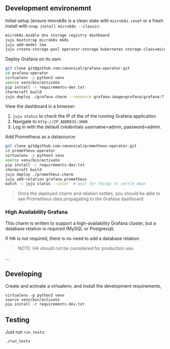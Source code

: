 ## Development environemnt

Initial setup (ensure microk8s is a clean slate with `microk8s.reset` or a fresh install with `snap install microk8s --classic`:
```bash
microk8s.enable dns storage registry dashboard
juju bootstrap microk8s mk8s
juju add-model lma
juju create-storage-pool operator-storage kubernetes storage-class=microk8s-hostpath
```

Deploy Grafana on its own:
```bash
git clone git@github.com:canonical/grafana-operator.git
cd grafana-operator
virtualenv -p python3 venv
source venv/bin/activate
pip install -r requirements-dev.txt
charmcraft build
juju deploy ./grafana.charm --resource grafana-image=grafana/grafana:7.2.1
```

View the dashboard in a browser:
1. `juju status` to check the IP of the of the running Grafana application
2. Navigate to `http://IP_ADDRESS:3000`
3. Log in with the default credentials username=admin, password=admin.

Add Prometheus as a datasource:
```bash
git clone git@github.com:canonical/prometheus-operator.git
cd prometheus-operator
virtualenv -p python3 venv
source venv/bin/activate
pip install -r requirements-dev.txt
charmcraft build
juju deploy ./prometheus.charm
juju add-relation grafana prometheus
watch -c juju status --color  # wait for things to settle down
```
> Once the deployed charm and relation settles, you should be able to see Prometheus data propagating to the Grafana dashboard.

### High Availability Grafana

This charm is written to support a high-availability Grafana cluster, but a database relation is required (MySQL or Postgresql).

If HA is not required, there is no need to add a database relation.

> NOTE: HA should not be considered for production use.

...

## Developing

Create and activate a virtualenv,
and install the development requirements,

    virtualenv -p python3 venv
    source venv/bin/activate
    pip install -r requirements-dev.txt

## Testing

Just run `run_tests`:

    ./run_tests